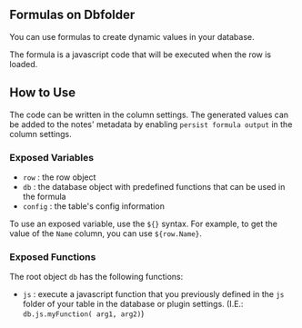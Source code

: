 ## Formulas on Dbfolder

You can use formulas to create dynamic values in your database. 

The formula is a javascript code that will be executed when the row is loaded.

## How to Use

The code can be written in the column settings. The generated values can be added to the notes' metadata by enabling `persist formula output` in the column settings.

### Exposed Variables

- `row` : the row object
- `db` : the database object with predefined functions that can be used in the formula
- `config` : the table's config information

To use an exposed variable, use the `${}` syntax. For example, to get the value of the `Name` column, you can use `${row.Name}`.

### Exposed Functions

The root object `db` has the following functions:

- `js` : execute a javascript function that you previously defined in the `js` folder of your table in the database or plugin settings. (I.E.: `db.js.myFunction( arg1, arg2)`)

